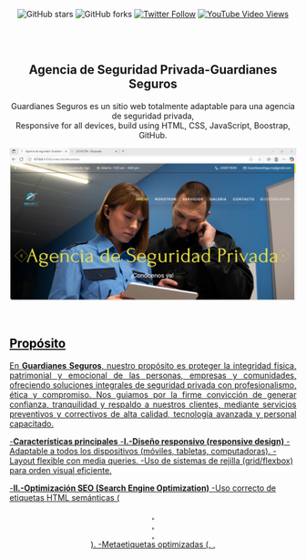 <div align="center">
  
  
  ![GitHub stars](https://img.shields.io/github/stars/codewithsadee/grilli?style=social)
  ![GitHub forks](https://img.shields.io/github/forks/codewithsadee/grilli?style=social)
[![Twitter Follow](https://img.shields.io/twitter/follow/codewithsadee_?style=social)](https://twitter.com/intent/follow?screen_name=codewithsadee_)
  [![YouTube Video Views](https://img.shields.io/youtube/views/CjVGp5kGHxA?style=social)](https://youtu.be/CjVGp5kGHxA)

  <br />
  <br />

  <h2 align="center">Agencia de Seguridad Privada-Guardianes Seguros</h2>

 Guardianes Seguros es un sitio web totalmente adaptable para una agencia de seguridad privada, <br />Responsive for all devices, build using HTML, CSS, JavaScript, Boostrap, GitHub.

  <a href="https://github.com/brenda19011/Desarrolladores.github.io.git">![Guardianes SegurosDesktop Demo](./readme-images/1.png "Desktop Demo")

</div>

<br />
<h2 style="color: black; font-weight: bold;">Propósito</h2>

<p align="justify">
En <strong>Guardianes Seguros</strong>, nuestro propósito es proteger la integridad física, patrimonial y emocional de las personas, empresas y comunidades, ofreciendo soluciones integrales de seguridad privada con profesionalismo, ética y compromiso. Nos guiamos por la firme convicción de generar confianza, tranquilidad y respaldo a nuestros clientes, mediante servicios preventivos y correctivos de alta calidad, tecnología avanzada y personal capacitado.
</p>


-**Características principales**
-**I.-Diseño responsivo (responsive design)**
-Adaptable a todos los dispositivos (móviles, tabletas, computadoras).
-Layout flexible con media queries.
-Uso de sistemas de rejilla (grid/flexbox) para orden visual eficiente.

-**II.-Optimización SEO (Search Engine Optimization)**
-Uso correcto de etiquetas HTML semánticas (<header>, <section>, <article>, <footer>).
-Metaetiquetas optimizadas (<meta name="description">, <meta name="keywords">, <title>).
-Contenido estructurado para indexación efectiva en motores de búsqueda.
-Carga rápida y reducción de recursos innecesarios (minificación de CSS/JS).

-**III.-URLs amigables (Friendly URLs)**
-Rutas limpias y legibles para el usuario y motores de búsqueda (ej: /servicios, /nosotros, /contacto).
-Sin caracteres especiales, parámetros largos ni extensiones innecesarias.

-**IV.-Estilos UI/UX modernos**
-Paleta de colores institucional (ej. negro, dorado, blanco).
-Tipografía clara, profesional y accesible.
-Botones llamativos y bien posicionados con efectos de hover.
-Uso de iconografía y animaciones suaves para mejorar la experiencia de navegación.
-Jerarquía visual con subtítulos, bloques de contenido y tarjetas informativas.

-**V.-Componentes reutilizables (UI reutilizable)**
-Menús, botones, formularios y tarjetas modulares reutilizables.
-Estilos centralizados con variables CSS (por ejemplo: --gold-crayola, --weight-bold).
-Separación clara entre estructura HTML, estilos CSS y comportamiento JS.

-**VI.-Accesibilidad (A11Y)**
-Texto con suficiente contraste de color.
-Navegación por teclado y lectores de pantalla.
-Atributos alt en imágenes y roles en componentes interactivos.

-**VII.-Integración con herramientas externas**
-Botón de contacto vía WhatsApp.
-Mapa de ubicación integrado (Google Maps o similar).
-Formularios de contacto funcionales con validación.

-**VIII.-Seguridad y confianza**
-licencia
-Políticas de privacidad y términos de uso visibles.
-Pie de página con enlaces legales y redes sociales.

-**Tecnologías Utilizadas**
- **HTML**  
  - Estructura semántica del sitio

- **CSS**  
  - Estilización avanzada  
  - Diseño responsivo con media queries  
  - Animaciones y variables

- **JavaScript**  
  - Interactividad del sitio: sliders, menús desplegables, validaciones de formularios, etc.

- **Frameworks y bibliotecas opcionales**  
  - Bootstrap o CSS: para UI rápida, responsiva y consistente  
  - Swiper.js: para carruseles de imágenes o testimonios

- **Versionamiento y despliegue**  
  - Git + GitHub: control de versiones y colaboración en equipo  
  - Hosting personalizado: para subir archivos al servidor

- **Canva**  
  - Para diseño gráfico o prototipos UI previos






-**Estructura del proyecto**
[Ver archivo TXT](https://github.com/brenda19011/Desarrolladores.github.io/blob/main/Estructura%20del%20proyecto.txt)




-**Run Locally**

To run **Guardianes Seguros** locally, run this command on your git bash:


* [Git](https://git-scm.com/downloads "Download Git") must be installed on your operating system.

-**Run Locally**

To run **Guardianes Seguros** locally, run this command on your git bash:

Linux and macOS:

-**bash**
sudo git clone https://github.com/brenda19011/Desarrolladores.github.io.git
```

-**Windows**

```bash
git clone https://github.com/brenda19011/Desarrolladores.github.io.git
```

-**Contact**

If you want to contact with me you can reach me at [Twitter](https://www.twitter.com/codewithsadee).

-**License**

[MIT](https://choosealicense.com/licenses/mit/)

-**Archivo**

[Ver archivo TXT](https://github.com/brenda19011/Desarrolladores.github.io/blob/main/deepseek_plaintext_20250709_1b3db5.txt)
